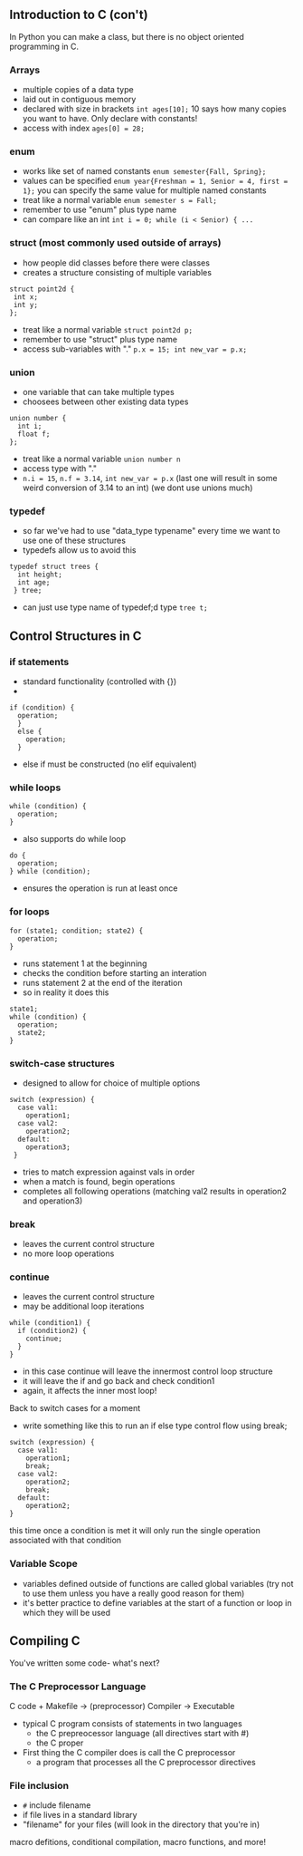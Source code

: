 ## Introduction to C (con't)

In Python you can make a class, but there is no object oriented programming in C.

### Arrays
  - multiple copies of a data type
  - laid out in contiguous memory
  - declared with size in brackets `int ages[10];` 10 says how many copies you want to have. Only declare with constants!
  - access with index `ages[0] = 28;`
 
### enum
  - works like set of named constants `enum semester{Fall, Spring};`
  - values can be specified `enum year{Freshman = 1, Senior = 4, first = 1};` you can specify the same value for multiple named constants
  - treat like a normal variable `enum semester s = Fall;`
  - remember to use "enum" plus type name
  - can compare like an int `int i = 0; while (i < Senior) { ...`

### struct (most commonly used outside of arrays)
  - how people did classes before there were classes
  - creates a structure consisting of multiple variables
 
 ```
 struct point2d {
  int x;
  int y;
 };
 ```
 
  - treat like a normal variable `struct point2d p;`
  - remember to use "struct" plus type name
  - access sub-variables with "." `p.x = 15; int new_var = p.x;`

### union 
  - one variable that can take multiple types
  - choosees between other existing data types

```
union number {
  int i;
  float f;
};
```

  - treat like a normal variable `union number n`
  - access type with "."
  - `n.i = 15`, `n.f = 3.14`, `int new_var = p.x` (last one will result in some weird conversion of 3.14 to an int) (we dont use unions much)


### typedef
  - so far we've had to use "data_type typename" every time we want to use one of these structures
  - typedefs allow us to avoid this
 
```
typedef struct trees {
  int height;
  int age;
 } tree;
```
  - can just use type name of typedef;d type `tree t;`
  
  
## Control Structures in C

### if statements
  - standard functionality (controlled with {}) 
  - 
```
if (condition) { 
  operation; 
  } 
  else { 
    operation; 
  }   
```
  - else if must be constructed (no elif equivalent)

### while loops
```
while (condition) {
  operation;
}
```
  - also supports do while loop

```
do {
  operation;
} while (condition);
```
  - ensures the operation is run at least once


### for loops
```
for (state1; condition; state2) {
  operation;
}
```
  - runs statement 1 at the beginning
  - checks the condition before starting an interation
  - runs statement 2 at the end of the iteration
  - so in reality it does this
```
state1;
while (condition) {
  operation;
  state2;
}
```


### switch-case structures
  - designed to allow for choice of multiple options

```
switch (expression) {
  case val1:
    operation1;
  case val2:
    operation2;
  default:
    operation3;
 }
```
  - tries to match expression against vals in order
  - when a match is found, begin operations
  - completes all following operations (matching val2 results in operation2 and operation3)

### break
  - leaves the current control structure
  - no more loop operations
 
### continue
  - leaves the current control structure
  - may be additional loop iterations
```
while (condition1) {
  if (condition2) {
    continue;
  }
}
```
  - in this case continue will leave the innermost control loop structure
  - it will leave the if and go back and check condition1
  - again, it affects the inner most loop! 


Back to switch cases for a moment
  - write something like this to run an if else type control flow using break;

```
switch (expression) {
  case val1:
    operation1;
    break;
  case val2:
    operation2;
    break;
  default:
    operation2;
}
```
this time once a condition is met it will only run the single operation associated with that condition


### Variable Scope
- variables defined outside of functions are called global variables (try not to use them unless you have a really good reason for them)
- it's better practice to define variables at the start of a function or loop in which they will be used


## Compiling C

You've written some code- what's next?

### The C Preprocessor Language

C code + Makefile -> (preprocessor) Compiler -> Executable 

- typical C program consists of statements in two languages
  - the C prepreocessor language (all directives start with #)
  - the C proper
- First thing the C compiler does is call the C preprocessor
  - a program that processes all the C preprocessor directives

### File inclusion

- `#` include filename
- <filename> if file lives in a standard library 
- "filename" for your files (will look in the directory that you're in)

macro defitions, conditional compilation, macro functions, and more!










































